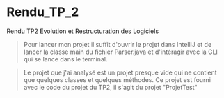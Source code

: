# Rendu_TP_2
Rendu TP2 Evolution et Restructuration des Logiciels

>Pour lancer mon projet il suffit d'ouvrir le projet dans IntelliJ et de lancer la classe main du fichier Parser.java et d'intéragir avec la CLI qui se lance dans le terminal.

>Le projet que j'ai analysé est un projet presque vide qui ne contient que quelques classes et quelques méthodes. Ce projet est fourni avec le code du projet du TP2, il s'agit du projet "ProjetTest"
